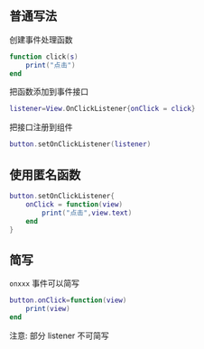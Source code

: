 ## 普通写法
创建事件处理函数
``` lua
function click(s)
    print("点击")
end
```

把函数添加到事件接口
``` lua
listener=View.OnClickListener{onClick = click}
```

把接口注册到组件
``` lua
button.setOnClickListener(listener)
```

## 使用匿名函数
``` lua
button.setOnClickListener{
    onClick = function(view)
        print("点击",view.text)
    end
}
```

## 简写
`onxxx` 事件可以简写
``` lua
button.onClick=function(view)
    print(view)
end
```
注意: 部分 listener 不可简写
